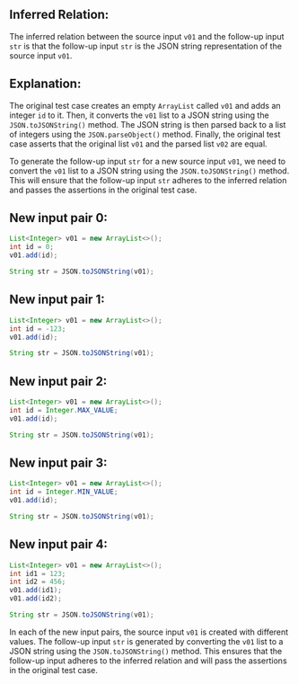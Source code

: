 ## Inferred Relation:
The inferred relation between the source input `v01` and the follow-up input `str` is that the follow-up input `str` is the JSON string representation of the source input `v01`.

## Explanation:
The original test case creates an empty `ArrayList` called `v01` and adds an integer `id` to it. Then, it converts the `v01` list to a JSON string using the `JSON.toJSONString()` method. The JSON string is then parsed back to a list of integers using the `JSON.parseObject()` method. Finally, the original test case asserts that the original list `v01` and the parsed list `v02` are equal.

To generate the follow-up input `str` for a new source input `v01`, we need to convert the `v01` list to a JSON string using the `JSON.toJSONString()` method. This will ensure that the follow-up input `str` adheres to the inferred relation and passes the assertions in the original test case.

## New input pair 0:
```java
List<Integer> v01 = new ArrayList<>();
int id = 0;
v01.add(id);

String str = JSON.toJSONString(v01);
```

## New input pair 1:
```java
List<Integer> v01 = new ArrayList<>();
int id = -123;
v01.add(id);

String str = JSON.toJSONString(v01);
```

## New input pair 2:
```java
List<Integer> v01 = new ArrayList<>();
int id = Integer.MAX_VALUE;
v01.add(id);

String str = JSON.toJSONString(v01);
```

## New input pair 3:
```java
List<Integer> v01 = new ArrayList<>();
int id = Integer.MIN_VALUE;
v01.add(id);

String str = JSON.toJSONString(v01);
```

## New input pair 4:
```java
List<Integer> v01 = new ArrayList<>();
int id1 = 123;
int id2 = 456;
v01.add(id1);
v01.add(id2);

String str = JSON.toJSONString(v01);
```

In each of the new input pairs, the source input `v01` is created with different values. The follow-up input `str` is generated by converting the `v01` list to a JSON string using the `JSON.toJSONString()` method. This ensures that the follow-up input adheres to the inferred relation and will pass the assertions in the original test case.